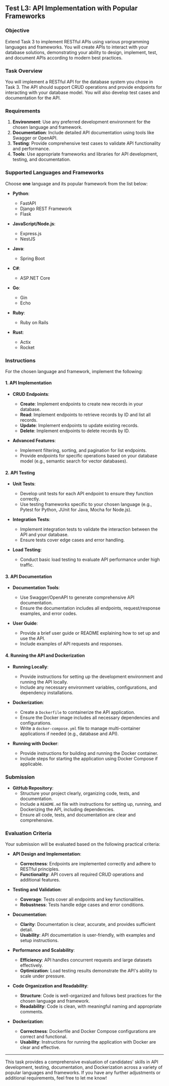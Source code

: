 
## Test L3: API Implementation with Popular Frameworks

### Objective

Extend Task 3 to implement RESTful APIs using various programming languages and frameworks. You will create APIs to interact with your database solutions, demonstrating your ability to design, implement, test, and document APIs according to modern best practices.

### Task Overview

You will implement a RESTful API for the database system you chose in Task 3. The API should support CRUD operations and provide endpoints for interacting with your database model. You will also develop test cases and documentation for the API.

### Requirements

1. **Environment**: Use any preferred development environment for the chosen language and framework.
2. **Documentation**: Include detailed API documentation using tools like Swagger or OpenAPI.
3. **Testing**: Provide comprehensive test cases to validate API functionality and performance.
4. **Tools**: Use appropriate frameworks and libraries for API development, testing, and documentation.

### Supported Languages and Frameworks

Choose **one** language and its popular framework from the list below:

- **Python**:
  - FastAPI
  - Django REST Framework
  - Flask

- **JavaScript/Node.js**:
  - Express.js
  - NestJS

- **Java**:
  - Spring Boot

- **C#**:
  - ASP.NET Core

- **Go**:
  - Gin
  - Echo

- **Ruby**:
  - Ruby on Rails

- **Rust**:
  - Actix
  - Rocket

### Instructions

For the chosen language and framework, implement the following:

#### 1. API Implementation

- **CRUD Endpoints**:
  - **Create**: Implement endpoints to create new records in your database.
  - **Read**: Implement endpoints to retrieve records by ID and list all records.
  - **Update**: Implement endpoints to update existing records.
  - **Delete**: Implement endpoints to delete records by ID.

- **Advanced Features**:
  - Implement filtering, sorting, and pagination for list endpoints.
  - Provide endpoints for specific operations based on your database model (e.g., semantic search for vector databases).

#### 2. API Testing

- **Unit Tests**:
  - Develop unit tests for each API endpoint to ensure they function correctly.
  - Use testing frameworks specific to your chosen language (e.g., Pytest for Python, JUnit for Java, Mocha for Node.js).

- **Integration Tests**:
  - Implement integration tests to validate the interaction between the API and your database.
  - Ensure tests cover edge cases and error handling.

- **Load Testing**:
  - Conduct basic load testing to evaluate API performance under high traffic.

#### 3. API Documentation

- **Documentation Tools**:
  - Use Swagger/OpenAPI to generate comprehensive API documentation.
  - Ensure the documentation includes all endpoints, request/response examples, and error codes.

- **User Guide**:
  - Provide a brief user guide or README explaining how to set up and use the API.
  - Include examples of API requests and responses.

#### 4. Running the API and Dockerization

- **Running Locally**:
  - Provide instructions for setting up the development environment and running the API locally.
  - Include any necessary environment variables, configurations, and dependency installations.

- **Dockerization**:
  - Create a `Dockerfile` to containerize the API application.
  - Ensure the Docker image includes all necessary dependencies and configurations.
  - Write a `docker-compose.yml` file to manage multi-container applications if needed (e.g., database and API).

- **Running with Docker**:
  - Provide instructions for building and running the Docker container.
  - Include steps for starting the application using Docker Compose if applicable.

### Submission

- **GitHub Repository**:
  - Structure your project clearly, organizing code, tests, and documentation.
  - Include a `README.md` file with instructions for setting up, running, and Dockerizing the API, including dependencies.
  - Ensure all code, tests, and documentation are clear and comprehensive.

### Evaluation Criteria

Your submission will be evaluated based on the following practical criteria:

- **API Design and Implementation**:
  - **Correctness**: Endpoints are implemented correctly and adhere to RESTful principles.
  - **Functionality**: API covers all required CRUD operations and additional features.

- **Testing and Validation**:
  - **Coverage**: Tests cover all endpoints and key functionalities.
  - **Robustness**: Tests handle edge cases and error conditions.

- **Documentation**:
  - **Clarity**: Documentation is clear, accurate, and provides sufficient detail.
  - **Usability**: API documentation is user-friendly, with examples and setup instructions.

- **Performance and Scalability**:
  - **Efficiency**: API handles concurrent requests and large datasets effectively.
  - **Optimization**: Load testing results demonstrate the API's ability to scale under pressure.

- **Code Organization and Readability**:
  - **Structure**: Code is well-organized and follows best practices for the chosen language and framework.
  - **Readability**: Code is clean, with meaningful naming and appropriate comments.

- **Dockerization**:
  - **Correctness**: Dockerfile and Docker Compose configurations are correct and functional.
  - **Usability**: Instructions for running the application with Docker are clear and effective.

---

This task provides a comprehensive evaluation of candidates' skills in API development, testing, documentation, and Dockerization across a variety of popular languages and frameworks. If you have any further adjustments or additional requirements, feel free to let me know!